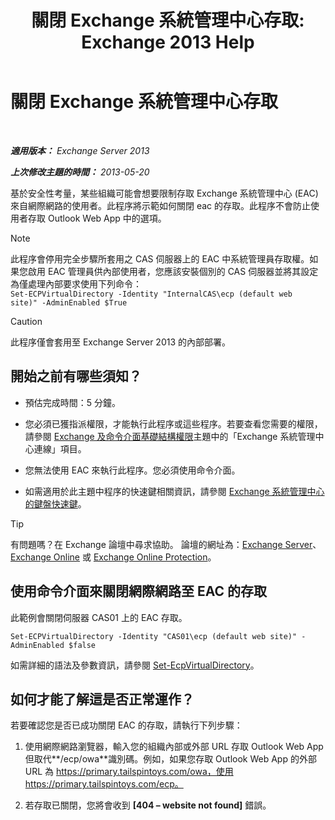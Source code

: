 ﻿---
title: '關閉 Exchange 系統管理中心存取: Exchange 2013 Help'
TOCTitle: 關閉 Exchange 系統管理中心存取
ms:assetid: 49f4fa77-1722-4703-81c9-8724ae0334fb
ms:mtpsurl: https://technet.microsoft.com/zh-tw/library/JJ218639(v=EXCHG.150)
ms:contentKeyID: 50473179
ms.date: 05/21/2018
mtps_version: v=EXCHG.150
ms.translationtype: MT
---

# 關閉 Exchange 系統管理中心存取

 

_**適用版本：** Exchange Server 2013_

_**上次修改主題的時間：** 2013-05-20_

基於安全性考量，某些組織可能會想要限制存取 Exchange 系統管理中心 (EAC) 來自網際網路的使用者。此程序將示範如何關閉 eac 的存取。此程序不會防止使用者存取 Outlook Web App 中的選項。

> [!NOTE]  
> 此程序會停用完全步驟所套用之 CAS 伺服器上的 EAC 中系統管理員存取權。如果您啟用 EAC 管理員供內部使用者，您應該安裝個別的 CAS 伺服器並將其設定為僅處理內部要求使用下列命令：<br />
> <code>Set-ECPVirtualDirectory -Identity &quot;InternalCAS\ecp (default web site)&quot; -AdminEnabled $True</code>



> [!CAUTION]  
> 此程序僅會套用至 Exchange Server 2013 的內部部署。




## 開始之前有哪些須知？

  - 預估完成時間：5 分鐘。

  - 您必須已獲指派權限，才能執行此程序或這些程序。若要查看您需要的權限，請參閱 [Exchange 及命令介面基礎結構權限](exchange-and-shell-infrastructure-permissions-exchange-2013-help.md)主題中的「Exchange 系統管理中心連線」項目。

  - 您無法使用 EAC 來執行此程序。您必須使用命令介面。

  - 如需適用於此主題中程序的快速鍵相關資訊，請參閱 [Exchange 系統管理中心的鍵盤快速鍵](keyboard-shortcuts-in-the-exchange-admin-center-exchange-online-protection-help.md)。


> [!TIP]  
> 有問題嗎？在 Exchange 論壇中尋求協助。 論壇的網址為：<a href="https://go.microsoft.com/fwlink/p/?linkid=60612">Exchange Server</a>、 <a href="https://go.microsoft.com/fwlink/p/?linkid=267542">Exchange Online</a> 或 <a href="https://go.microsoft.com/fwlink/p/?linkid=285351">Exchange Online Protection</a>。




## 使用命令介面來關閉網際網路至 EAC 的存取

此範例會關閉伺服器 CAS01 上的 EAC 存取。

    Set-ECPVirtualDirectory -Identity "CAS01\ecp (default web site)" -AdminEnabled $false

如需詳細的語法及參數資訊，請參閱 [Set-EcpVirtualDirectory](https://technet.microsoft.com/zh-tw/library/dd297991\(v=exchg.150\))。

## 如何才能了解這是否正常運作？

若要確認您是否已成功關閉 EAC 的存取，請執行下列步驟：

1.  使用網際網路瀏覽器，輸入您的組織內部或外部 URL 存取 Outlook Web App 但取代**/ecp/owa**識別碼。例如，如果您存取 Outlook Web App 的外部 URL 為 https://primary.tailspintoys.com/owa，使用 https://primary.tailspintoys.com/ecp。

2.  若存取已關閉，您將會收到 **\[404 – website not found\]** 錯誤。

